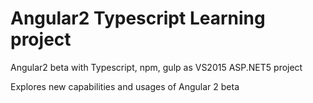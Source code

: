 # Angular2 Typescript Learning project
Angular2 beta with Typescript, npm, gulp as VS2015 ASP.NET5 project

Explores new capabilities and usages of Angular 2 beta

